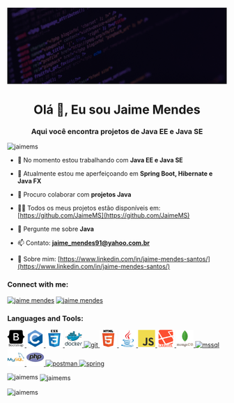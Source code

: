 ![banner](https://github.com/JaimeMS/JaimeMS/blob/main/img/banner4.png)

<h1 align="center">Olá 👋, Eu sou Jaime Mendes</h1>
<h3 align="center">Aqui você encontra projetos de Java EE e Java SE</h3>

<p align="left"> <img src="https://komarev.com/ghpvc/?username=jaimems&label=Profile%20views&color=0e75b6&style=flat" alt="jaimems" /> </p>

- 🔭 No momento estou trabalhando com **Java EE e Java SE**

- 🌱 Atualmente estou me aperfeiçoando em **Spring Boot, Hibernate e Java FX**

- 👯 Procuro colaborar com **projetos Java**

- 👨‍💻 Todos os meus projetos estão disponíveis em: [https://github.com/JaimeMS](https://github.com/JaimeMS)

- 💬 Pergunte me sobre **Java**

- 📫 Contato: **jaime_mendes91@yahoo.com.br**

- 📄 Sobre mim: [https://www.linkedin.com/in/jaime-mendes-santos/](https://www.linkedin.com/in/jaime-mendes-santos/)

<h3 align="left">Connect with me:</h3>
<p align="left">
<a href="https://linkedin.com/in/jaime mendes" target="blank"><img align="center" src="https://raw.githubusercontent.com/rahuldkjain/github-profile-readme-generator/master/src/images/icons/Social/linked-in-alt.svg" alt="jaime mendes" height="30" width="40" /></a>
<a href="https://fb.com/jaime mendes" target="blank"><img align="center" src="https://raw.githubusercontent.com/rahuldkjain/github-profile-readme-generator/master/src/images/icons/Social/facebook.svg" alt="jaime mendes" height="30" width="40" /></a>
</p>

<h3 align="left">Languages and Tools:</h3>
<p align="left"> <a href="https://getbootstrap.com" target="_blank" rel="noreferrer"> <img src="https://raw.githubusercontent.com/devicons/devicon/master/icons/bootstrap/bootstrap-plain-wordmark.svg" alt="bootstrap" width="40" height="40"/> </a> <a href="https://www.cprogramming.com/" target="_blank" rel="noreferrer"> <img src="https://raw.githubusercontent.com/devicons/devicon/master/icons/c/c-original.svg" alt="c" width="40" height="40"/> </a> <a href="https://www.w3schools.com/css/" target="_blank" rel="noreferrer"> <img src="https://raw.githubusercontent.com/devicons/devicon/master/icons/css3/css3-original-wordmark.svg" alt="css3" width="40" height="40"/> </a> <a href="https://www.docker.com/" target="_blank" rel="noreferrer"> <img src="https://raw.githubusercontent.com/devicons/devicon/master/icons/docker/docker-original-wordmark.svg" alt="docker" width="40" height="40"/> </a> <a href="https://git-scm.com/" target="_blank" rel="noreferrer"> <img src="https://www.vectorlogo.zone/logos/git-scm/git-scm-icon.svg" alt="git" width="40" height="40"/> </a> <a href="https://www.w3.org/html/" target="_blank" rel="noreferrer"> <img src="https://raw.githubusercontent.com/devicons/devicon/master/icons/html5/html5-original-wordmark.svg" alt="html5" width="40" height="40"/> </a> <a href="https://www.java.com" target="_blank" rel="noreferrer"> <img src="https://raw.githubusercontent.com/devicons/devicon/master/icons/java/java-original.svg" alt="java" width="40" height="40"/> </a> <a href="https://developer.mozilla.org/en-US/docs/Web/JavaScript" target="_blank" rel="noreferrer"> <img src="https://raw.githubusercontent.com/devicons/devicon/master/icons/javascript/javascript-original.svg" alt="javascript" width="40" height="40"/> </a> <a href="https://laravel.com/" target="_blank" rel="noreferrer"> <img src="https://raw.githubusercontent.com/devicons/devicon/master/icons/laravel/laravel-plain-wordmark.svg" alt="laravel" width="40" height="40"/> </a> <a href="https://www.mongodb.com/" target="_blank" rel="noreferrer"> <img src="https://raw.githubusercontent.com/devicons/devicon/master/icons/mongodb/mongodb-original-wordmark.svg" alt="mongodb" width="40" height="40"/> </a> <a href="https://www.microsoft.com/en-us/sql-server" target="_blank" rel="noreferrer"> <img src="https://www.svgrepo.com/show/303229/microsoft-sql-server-logo.svg" alt="mssql" width="40" height="40"/> </a> <a href="https://www.mysql.com/" target="_blank" rel="noreferrer"> <img src="https://raw.githubusercontent.com/devicons/devicon/master/icons/mysql/mysql-original-wordmark.svg" alt="mysql" width="40" height="40"/> </a> <a href="https://www.php.net" target="_blank" rel="noreferrer"> <img src="https://raw.githubusercontent.com/devicons/devicon/master/icons/php/php-original.svg" alt="php" width="40" height="40"/> </a> <a href="https://postman.com" target="_blank" rel="noreferrer"> <img src="https://www.vectorlogo.zone/logos/getpostman/getpostman-icon.svg" alt="postman" width="40" height="40"/> </a> <a href="https://spring.io/" target="_blank" rel="noreferrer"> <img src="https://www.vectorlogo.zone/logos/springio/springio-icon.svg" alt="spring" width="40" height="40"/> </a> </p>

<p><img align="left" src="https://github-readme-stats.vercel.app/api/top-langs?username=jaimems&show_icons=true&theme=dark&locale=en&layout=compact" alt="jaimems" /></p>

<p>&nbsp;<img align="center" src="https://github-readme-stats.vercel.app/api?username=jaimems&show_icons=true&theme=dark&locale=en" alt="jaimems" /></p>

<p><img align="center" src="https://github-readme-streak-stats.herokuapp.com/?user=jaimems&theme=dark" alt="jaimems" /></p>



